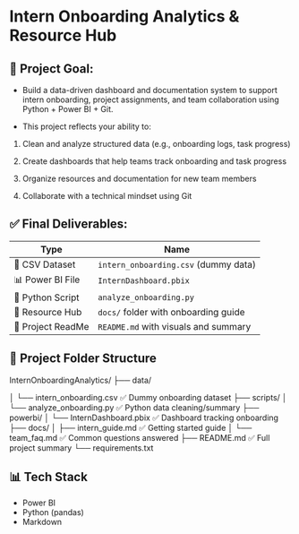 # Intern Onboarding Analytics & Resource Hub

## 🔹 Project Goal:
- Build a data-driven dashboard and documentation system to support intern onboarding, project assignments, and team collaboration using Python + Power BI + Git.

- This project reflects your ability to:

1. Clean and analyze structured data (e.g., onboarding logs, task progress)

2. Create dashboards that help teams track onboarding and task progress

3. Organize resources and documentation for new team members

4. Collaborate with a technical mindset using Git

## ✅ Final Deliverables:
| Type              | Name                                 |
| ----------------- | ------------------------------------ |
| 🧾 CSV Dataset    | `intern_onboarding.csv` (dummy data) |
| 📊 Power BI File  | `InternDashboard.pbix`               |
| 🐍 Python Script  | `analyze_onboarding.py`              |
| 📁 Resource Hub   | `docs/` folder with onboarding guide |
| 📄 Project ReadMe | `README.md` with visuals and summary |


## 🔧 Project Folder Structure
InternOnboardingAnalytics/
├── data/

│   └── intern_onboarding.csv         ✅ Dummy onboarding dataset
├── scripts/
│   └── analyze_onboarding.py         ✅ Python data cleaning/summary
├── powerbi/
│   └── InternDashboard.pbix          ✅ Dashboard tracking onboarding
├── docs/
│   ├── intern_guide.md               ✅ Getting started guide
│   └── team_faq.md                   ✅ Common questions answered
├── README.md                         ✅ Full project summary
└── requirements.txt


## 📊 Tech Stack
- Power BI
- Python (pandas)
- Markdown
